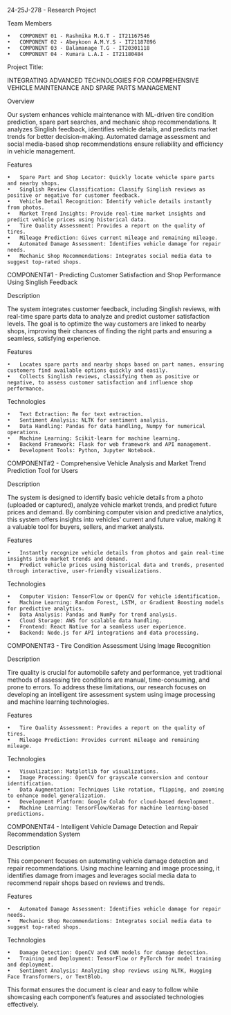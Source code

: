 24-25J-278 - Research Project

Team Members

	•	COMPONENT 01 - Rashmika M.G.T - IT21167546
	•	COMPONENT 02 - Abeykoon A.M.Y.S - IT21187896
	•	COMPONENT 03 - Balamanage T.G - IT20301118
	•	COMPONENT 04 - Kumara L.A.I - IT21180484

Project Title:

INTEGRATING ADVANCED TECHNOLOGIES FOR COMPREHENSIVE VEHICLE MAINTENANCE AND SPARE PARTS MANAGEMENT

Overview

Our system enhances vehicle maintenance with ML-driven tire condition prediction, spare part searches, and mechanic shop recommendations. It analyzes Singlish feedback, identifies vehicle details, and predicts market trends for better decision-making. Automated damage assessment and social media-based shop recommendations ensure reliability and efficiency in vehicle management.

Features

	•	Spare Part and Shop Locator: Quickly locate vehicle spare parts and nearby shops.
	•	Singlish Review Classification: Classify Singlish reviews as positive or negative for customer feedback.
	•	Vehicle Detail Recognition: Identify vehicle details instantly from photos.
	•	Market Trend Insights: Provide real-time market insights and predict vehicle prices using historical data.
	•	Tire Quality Assessment: Provides a report on the quality of tires.
	•	Mileage Prediction: Gives current mileage and remaining mileage.
	•	Automated Damage Assessment: Identifies vehicle damage for repair needs.
	•	Mechanic Shop Recommendations: Integrates social media data to suggest top-rated shops.

COMPONENT#1 - Predicting Customer Satisfaction and Shop Performance Using Singlish Feedback

Description

The system integrates customer feedback, including Singlish reviews, with real-time spare parts data to analyze and predict customer satisfaction levels. The goal is to optimize the way customers are linked to nearby shops, improving their chances of finding the right parts and ensuring a seamless, satisfying experience.

Features

	•	Locates spare parts and nearby shops based on part names, ensuring customers find available options quickly and easily.
	•	Collects Singlish reviews, classifying them as positive or negative, to assess customer satisfaction and influence shop performance.

Technologies

	•	Text Extraction: Re for text extraction.
	•	Sentiment Analysis: NLTK for sentiment analysis.
	•	Data Handling: Pandas for data handling, Numpy for numerical operations.
	•	Machine Learning: Scikit-learn for machine learning.
	•	Backend Framework: Flask for web framework and API management.
	•	Development Tools: Python, Jupyter Notebook.

COMPONENT#2 - Comprehensive Vehicle Analysis and Market Trend Prediction Tool for Users

Description

The system is designed to identify basic vehicle details from a photo (uploaded or captured), analyze vehicle market trends, and predict future prices and demand. By combining computer vision and predictive analytics, this system offers insights into vehicles’ current and future value, making it a valuable tool for buyers, sellers, and market analysts.

Features

	•	Instantly recognize vehicle details from photos and gain real-time insights into market trends and demand.
	•	Predict vehicle prices using historical data and trends, presented through interactive, user-friendly visualizations.

Technologies

	•	Computer Vision: TensorFlow or OpenCV for vehicle identification.
	•	Machine Learning: Random Forest, LSTM, or Gradient Boosting models for predictive analytics.
	•	Data Analysis: Pandas and NumPy for trend analysis.
	•	Cloud Storage: AWS for scalable data handling.
	•	Frontend: React Native for a seamless user experience.
	•	Backend: Node.js for API integrations and data processing.

COMPONENT#3 - Tire Condition Assessment Using Image Recognition

Description

Tire quality is crucial for automobile safety and performance, yet traditional methods of assessing tire conditions are manual, time-consuming, and prone to errors. To address these limitations, our research focuses on developing an intelligent tire assessment system using image processing and machine learning technologies.

Features

	•	Tire Quality Assessment: Provides a report on the quality of tires.
	•	Mileage Prediction: Provides current mileage and remaining mileage.

Technologies

	•	Visualization: Matplotlib for visualizations.
	•	Image Processing: OpenCV for grayscale conversion and contour identification.
	•	Data Augmentation: Techniques like rotation, flipping, and zooming to enhance model generalization.
	•	Development Platform: Google Colab for cloud-based development.
	•	Machine Learning: TensorFlow/Keras for machine learning-based predictions.

COMPONENT#4 - Intelligent Vehicle Damage Detection and Repair Recommendation System

Description

This component focuses on automating vehicle damage detection and repair recommendations. Using machine learning and image processing, it identifies damage from images and leverages social media data to recommend repair shops based on reviews and trends.

Features

	•	Automated Damage Assessment: Identifies vehicle damage for repair needs.
	•	Mechanic Shop Recommendations: Integrates social media data to suggest top-rated shops.

Technologies

	•	Damage Detection: OpenCV and CNN models for damage detection.
	•	Training and Deployment: TensorFlow or PyTorch for model training and deployment.
	•	Sentiment Analysis: Analyzing shop reviews using NLTK, Hugging Face Transformers, or TextBlob.

This format ensures the document is clear and easy to follow while showcasing each component’s features and associated technologies effectively.
